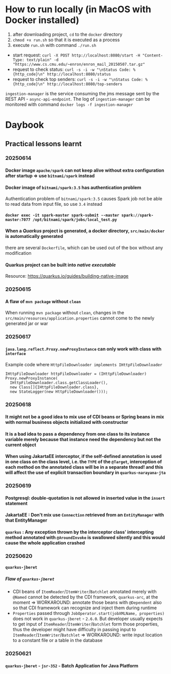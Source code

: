 # How to run locally (in MacOS with Docker installed)
1. after downloading project, `cd` to the `docker` directory
2. `chmod +x run.sh` so that it is executed as a process
3. execute `run.sh` with command `./run.sh`

* start request: `curl -X POST http://localhost:8080/start -H "Content-Type: text/plain" -d "https://www.cs.cmu.edu/~enron/enron_mail_20150507.tar.gz"`
* request to check status: `curl -s -i -w "\nStatus Code: %{http_code}\n" http://localhost:8080/status`
* request to check top senders: `curl -s -i -w "\nStatus Code: %{http_code}\n" http://localhost:8080/top-senders`

`ingestion-manager` is the service consuming the jms message sent by the REST API - `async-api-endpoint`. The log of `ingestion-manager` can be monitored with command `docker logs -f ingestion-manager`

# Daybook
## Practical lessons learnt
### 20250614
#### Docker image `apache/spark` can not keep alive without extra configuration after startup => use `bitnami/spark` instead
#### Docker image of `bitnami/spark:3.5` has authentication problem
Authentication problem of `bitnami/spark:3.5` causes Spark job not be able to read data from input file, so use `3.4` instead

#### `docker exec -it spark-master spark-submit --master spark://spark-master:7077 /opt/bitnami/spark/jobs/local_test.py`
#### When a *Quarkus* project is generated, a docker directory, `src/main/docker` is automatically generated
there are several `Dockerfile`, which can be used out of the box without any modification

#### Quarkus project can be built into *native executable*
Resource: https://quarkus.io/guides/building-native-image

### 20250615
#### A flaw of `mvn package` without `clean`
When running `mvn package` without `clean`, changes in the `src/main/resources/application.properties` cannot come to the newly generated jar or war

### 20250617
#### `java.lang.reflect.Proxy.newProxyInstance` can only work with class with `interface`
Example code where `HttpFileDownloader implements IHttpFileDownloader`

```
IHttpFileDownloader httpFileDownloader = (IHttpFileDownloader) Proxy.newProxyInstance(
  IHttpFileDownloader.class.getClassLoader(),
  new Class[]{IHttpFileDownloader.class},
  new StateLogger(new HttpFileDownloader()));
```

### 20250618
#### It might not be a good idea to mix use of CDI beans or Spring beans in mix with normal business objects initialized with constructor
#### It is a bad idea to pass a dependency from one class to its instance variable merely because that instance need the dependency but not the current object
#### When using JakartaEE interceptor, if the self-defined annotation is used in one class on the class level, i.e. the `TYPE` of the `@Target`, interception of each method on the annotated class will be in a separate thread! and this will affect the use of explicit transaction boundary in `quarkus-narayana-jta`

### 20250619
#### Postgresql: double-quotation is not allowed in inserted value in the `insert` statement
#### JakartaEE : Don't mix use `Connection` retrieved from an `EntityManager` with that EntityManager
#### `quarkus` : Any exception thrown by the interceptor class' intercepting method annotated with `@AroundInvoke` is swallowed silently and this would cause the whole application crashed

### 20250620
#### `quarkus-jberet`
##### Flaw of `quarkus-jberet`
 * CDI beans of `ItemReader`/`ItemWriter`/`Batchlet` annotated merely with `@Named` cannot be detected by the CDI framework, `quarkus-arc`, at the moment => WORKAROUND: annotate those beans with `@Dependent` also so that CDI framework can recognize and inject them during runtime
 * `Properties` passed through `JobOperator.start(jobXMLName, properties)` does not work in `quarkus-jberet` - `2.6.0`. But developer usually expects to get input of `ItemReader`/`ItemWriter`/`Batchlet` form those properties, thus the developer might have difficulty in passing input to `ItemReader`/`ItemWriter`/`Batchlet` => WORKAROUND: write input location to a constant file or a table in the database

### 20250621
#### `quarkus-jberet` - `jsr-352` - Batch Application for Java Platform
#####  
